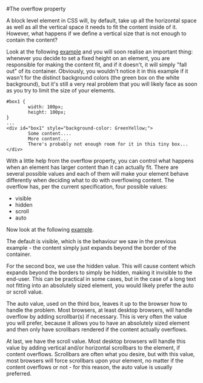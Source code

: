 #The overflow property

A block level element in CSS will, by default, take up all the horizontal space as well as all the vertical space it needs to fit the content inside of it. However, what happens if we define a vertical size that is not enough to contain the content?

Look at the following <a href="archives/examples/dimension5.htm" target="_blank">example</a> and you will soon realise an important thing: whenever you decide to set a fixed height on an element, you are responsible for making the content fit, and if it doesn't, it will simply "fall out" of its container. Obviously, you wouldn't notice it in this example if it wasn't for the distinct background colors (the green box on the white background), but it's still a very real problem that you will likely face as soon as you try to limit the size of your elements.

~~~
#box1 {
        width: 100px;
        height: 100px;
}
...
<div id="box1" style="background-color: GreenYellow;">
        Some content....
        More content...
        There's probably not enough room for it in this tiny box...
</div>
~~~

With a little help from the overflow property, you can control what happens when an element has larger content than it can actually fit. There are several possible values and each of them will make your element behave differently when deciding what to do with overflowing content.
The overflow has, per the current specification, four possible values:

- visible
- hidden
- scroll
- auto

Now look at the following <a href="archives/examples/dimension6.htm" target="_blank">example</a>.

The default is visible, which is the behaviour we saw in the previous example - the content simply just expands beyond the border of the container.

For the second box, we use the hidden value. This will cause content which expands beyond the borders to simply be hidden, making it invisible to the end-user. This can be practical in some cases, but in the case of a long text not fitting into an absolutely sized element, you would likely prefer the auto or scroll value.

The auto value, used on the third box, leaves it up to the browser how to handle the problem. Most browsers, at least desktop browsers, will handle overflow by adding scrollbar(s) if necessary. This is very often the value you will prefer, because it allows you to have an absolutely sized element and then only have scrollbars rendered if the content actually overflows.

At last, we have the scroll value. Most desktop browsers will handle this value by adding vertical and/or horizontal scrollbars to the element, if content overflows. Scrollbars are often what you desire, but with this value, most browsers will force scrollbars upon your element, no matter if the content overflows or not - for this reason, the auto value is usually preferred.